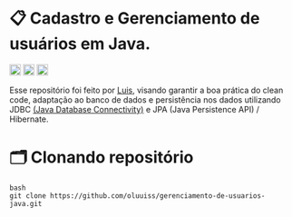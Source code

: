 # 📋 Cadastro e Gerenciamento de usuários em Java.

<div>
<a href="https://code.visualstudio.com" target="_blank"><img src="https://img.shields.io/badge/Visual%20Studio-5C2D91.svg?style=for-the-badge&logo=visual-studio&logoColor=white" height="20"></a>
<a href="https://www.java.com/pt-BR/" target="_blank"><img src="https://img.shields.io/badge/java-%23ED8B00.svg?style=for-the-badge&logo=openjdk&logoColor=white" height="20"></a>
<a href="https://www.mysql.com/products/workbench/" target="_blank"><img src="https://img.shields.io/badge/mysql-4479A1.svg?style=for-the-badge&logo=mysql&logoColor=white" height="20"></a>

Esse repositório foi feito por [Luis](https://github.com/oluuiss), visando garantir
a boa prática do clean code, adaptação ao banco de dados e persistência nos dados 
utilizando JDBC <a href="https://www.oracle.com/br/database/technologies/faq-jdbc.html#:~:text=A%20tecnologia%20JDBC%20permite%20que,requerem%20acesso%20a%20dados%20corporativos.">(Java Database Connectivity)</a> e JPA (Java Persistence API) / Hibernate.
</div>
<div>
  
# 🗂️ Clonando repositório
```
bash
git clone https://github.com/oluuiss/gerenciamento-de-usuarios-java.git
```

</div>